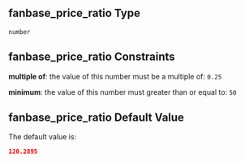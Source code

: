 ## fanbase_price_ratio Type

`number`

## fanbase_price_ratio Constraints

**multiple of**: the value of this number must be a multiple of: `0.25`

**minimum**: the value of this number must greater than or equal to: `50`

## fanbase_price_ratio Default Value

The default value is:

```json
120.2895
```

